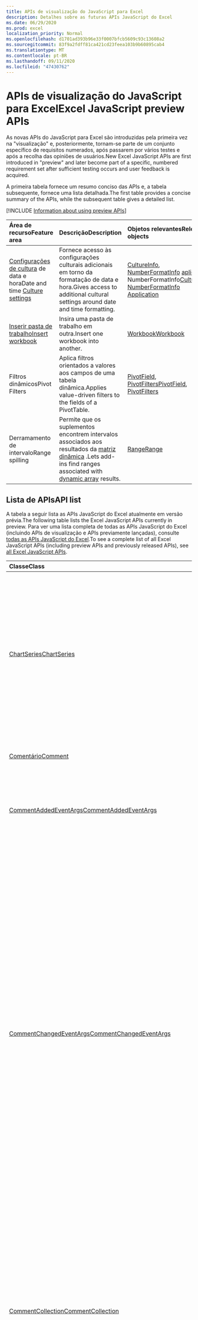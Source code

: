 ```yaml
---
title: APIs de visualização do JavaScript para Excel
description: Detalhes sobre as futuras APIs JavaScript do Excel
ms.date: 06/29/2020
ms.prod: excel
localization_priority: Normal
ms.openlocfilehash: d1701ad393b96e33f0007bfcb5609c93c13608a2
ms.sourcegitcommit: 83f9a2fdff81ca421cd23feea103b9b60895cab4
ms.translationtype: MT
ms.contentlocale: pt-BR
ms.lasthandoff: 09/11/2020
ms.locfileid: "47430762"
---
```

# <a name="excel-javascript-preview-apis"></a><span data-ttu-id="fbbe8-103">APIs de visualização do JavaScript para Excel</span><span class="sxs-lookup"><span data-stu-id="fbbe8-103">Excel JavaScript preview APIs</span></span>

<span data-ttu-id="fbbe8-104">As novas APIs do JavaScript para Excel são introduzidas pela primeira vez na "visualização" e, posteriormente, tornam-se parte de um conjunto específico de requisitos numerados, após passarem por vários testes e após a recolha das opiniões de usuários.</span><span class="sxs-lookup"><span data-stu-id="fbbe8-104">New Excel JavaScript APIs are first introduced in "preview" and later become part of a specific, numbered requirement set after sufficient testing occurs and user feedback is acquired.</span></span>

<span data-ttu-id="fbbe8-105">A primeira tabela fornece um resumo conciso das APIs e, a tabela subsequente, fornece uma lista detalhada.</span><span class="sxs-lookup"><span data-stu-id="fbbe8-105">The first table provides a concise summary of the APIs, while the subsequent table gives a detailed list.</span></span>

[!INCLUDE [Information about using preview APIs](../../includes/using-preview-apis-host.md)]

| <span data-ttu-id="fbbe8-106">Área de recurso</span><span class="sxs-lookup"><span data-stu-id="fbbe8-106">Feature area</span></span> | <span data-ttu-id="fbbe8-107">Descrição</span><span class="sxs-lookup"><span data-stu-id="fbbe8-107">Description</span></span> | <span data-ttu-id="fbbe8-108">Objetos relevantes</span><span class="sxs-lookup"><span data-stu-id="fbbe8-108">Relevant objects</span></span> |
|:--- |:--- |:--- |
| <span data-ttu-id="fbbe8-109">[Configurações de cultura](../../excel/excel-add-ins-workbooks.md#access-application-culture-settings) de data e hora</span><span class="sxs-lookup"><span data-stu-id="fbbe8-109">Date and time [Culture settings](../../excel/excel-add-ins-workbooks.md#access-application-culture-settings)</span></span> | <span data-ttu-id="fbbe8-110">Fornece acesso às configurações culturais adicionais em torno da formatação de data e hora.</span><span class="sxs-lookup"><span data-stu-id="fbbe8-110">Gives access to additional cultural settings around date and time formatting.</span></span> | <span data-ttu-id="fbbe8-111">[CultureInfo](/javascript/api/excel/excel.cultureinfo), [NumberFormatInfo](/javascript/api/excel/excel.numberformatinfo) [aplicativo](/javascript/api/excel/excel.application) NumberFormatInfo</span><span class="sxs-lookup"><span data-stu-id="fbbe8-111">[CultureInfo](/javascript/api/excel/excel.cultureinfo), [NumberFormatInfo](/javascript/api/excel/excel.numberformatinfo) [Application](/javascript/api/excel/excel.application)</span></span> |
| [<span data-ttu-id="fbbe8-112">Inserir pasta de trabalho</span><span class="sxs-lookup"><span data-stu-id="fbbe8-112">Insert workbook</span></span>](../../excel/excel-add-ins-workbooks.md#insert-a-copy-of-an-existing-workbook-into-the-current-one-preview) | <span data-ttu-id="fbbe8-113">Insira uma pasta de trabalho em outra.</span><span class="sxs-lookup"><span data-stu-id="fbbe8-113">Insert one workbook into another.</span></span>  | [<span data-ttu-id="fbbe8-114">Workbook</span><span class="sxs-lookup"><span data-stu-id="fbbe8-114">Workbook</span></span>](/javascript/api/excel/excel.worksheetcollection) |
| <span data-ttu-id="fbbe8-115">Filtros dinâmicos</span><span class="sxs-lookup"><span data-stu-id="fbbe8-115">Pivot Filters</span></span> | <span data-ttu-id="fbbe8-116">Aplica filtros orientados a valores aos campos de uma tabela dinâmica.</span><span class="sxs-lookup"><span data-stu-id="fbbe8-116">Applies value-driven filters to the fields of a PivotTable.</span></span> | <span data-ttu-id="fbbe8-117">[PivotField](/javascript/api/excel/excel.pivotfield#applyfilter-filter-), [PivotFilters](/javascript/api/excel/excel.pivotFilters)</span><span class="sxs-lookup"><span data-stu-id="fbbe8-117">[PivotField](/javascript/api/excel/excel.pivotfield#applyfilter-filter-), [PivotFilters](/javascript/api/excel/excel.pivotFilters)</span></span> |
|<span data-ttu-id="fbbe8-118">Derramamento de intervalo</span><span class="sxs-lookup"><span data-stu-id="fbbe8-118">Range spilling</span></span> | <span data-ttu-id="fbbe8-119">Permite que os suplementos encontrem intervalos associados aos resultados da [matriz dinâmica](https://support.microsoft.com/office/205c6b06-03ba-4151-89a1-87a7eb36e531) .</span><span class="sxs-lookup"><span data-stu-id="fbbe8-119">Lets add-ins find ranges associated with [dynamic array](https://support.microsoft.com/office/205c6b06-03ba-4151-89a1-87a7eb36e531) results.</span></span> | [<span data-ttu-id="fbbe8-120">Range</span><span class="sxs-lookup"><span data-stu-id="fbbe8-120">Range</span></span>](/javascript/api/excel/excel.range) |

## <a name="api-list"></a><span data-ttu-id="fbbe8-121">Lista de APIs</span><span class="sxs-lookup"><span data-stu-id="fbbe8-121">API list</span></span>

<span data-ttu-id="fbbe8-122">A tabela a seguir lista as APIs JavaScript do Excel atualmente em versão prévia.</span><span class="sxs-lookup"><span data-stu-id="fbbe8-122">The following table lists the Excel JavaScript APIs currently in preview.</span></span> <span data-ttu-id="fbbe8-123">Para ver uma lista completa de todas as APIs JavaScript do Excel (incluindo APIs de visualização e APIs previamente lançadas), consulte [todas as APIs JavaScript do Excel](/javascript/api/excel?view=excel-js-preview&preserve-view=true).</span><span class="sxs-lookup"><span data-stu-id="fbbe8-123">To see a complete list of all Excel JavaScript APIs (including preview APIs and previously released APIs), see [all Excel JavaScript APIs](/javascript/api/excel?view=excel-js-preview&preserve-view=true).</span></span>

| <span data-ttu-id="fbbe8-124">Classe</span><span class="sxs-lookup"><span data-stu-id="fbbe8-124">Class</span></span> | <span data-ttu-id="fbbe8-125">Campos</span><span class="sxs-lookup"><span data-stu-id="fbbe8-125">Fields</span></span> | <span data-ttu-id="fbbe8-126">Descrição</span><span class="sxs-lookup"><span data-stu-id="fbbe8-126">Description</span></span> |
|:---|:---|:---|
|[<span data-ttu-id="fbbe8-127">ChartSeries</span><span class="sxs-lookup"><span data-stu-id="fbbe8-127">ChartSeries</span></span>](/javascript/api/excel/excel.chartseries)|[<span data-ttu-id="fbbe8-128">getDimensionValues (dimensão: Excel. ChartSeriesDimension)</span><span class="sxs-lookup"><span data-stu-id="fbbe8-128">getDimensionValues(dimension: Excel.ChartSeriesDimension)</span></span>](/javascript/api/excel/excel.chartseries#getdimensionvalues-dimension-)|<span data-ttu-id="fbbe8-129">Obtém os valores de uma única dimensão da série de gráficos.</span><span class="sxs-lookup"><span data-stu-id="fbbe8-129">Gets the values from a single dimension of the chart series.</span></span> <span data-ttu-id="fbbe8-130">Podem ser valores de categoria ou valores de dados, dependendo da dimensão especificada e de como os dados são mapeados para a série de gráficos.</span><span class="sxs-lookup"><span data-stu-id="fbbe8-130">These could be either category values or data values, depending on the dimension specified and how the data is mapped for the chart series.</span></span>|
|[<span data-ttu-id="fbbe8-131">Comentário</span><span class="sxs-lookup"><span data-stu-id="fbbe8-131">Comment</span></span>](/javascript/api/excel/excel.comment)|[<span data-ttu-id="fbbe8-132">contentType</span><span class="sxs-lookup"><span data-stu-id="fbbe8-132">contentType</span></span>](/javascript/api/excel/excel.comment#contenttype)|<span data-ttu-id="fbbe8-133">Obtém o tipo de conteúdo do comentário.</span><span class="sxs-lookup"><span data-stu-id="fbbe8-133">Gets the content type of the comment.</span></span>|
|[<span data-ttu-id="fbbe8-134">CommentAddedEventArgs</span><span class="sxs-lookup"><span data-stu-id="fbbe8-134">CommentAddedEventArgs</span></span>](/javascript/api/excel/excel.commentaddedeventargs)|[<span data-ttu-id="fbbe8-135">commentDetails</span><span class="sxs-lookup"><span data-stu-id="fbbe8-135">commentDetails</span></span>](/javascript/api/excel/excel.commentaddedeventargs#commentdetails)|<span data-ttu-id="fbbe8-136">Obtém a `CommentDetail` matriz que contém a ID de comentário e IDs de suas respostas relacionadas.</span><span class="sxs-lookup"><span data-stu-id="fbbe8-136">Gets the `CommentDetail` array that contains the comment ID and IDs of its related replies.</span></span>|
||[<span data-ttu-id="fbbe8-137">source</span><span class="sxs-lookup"><span data-stu-id="fbbe8-137">source</span></span>](/javascript/api/excel/excel.commentaddedeventargs#source)|<span data-ttu-id="fbbe8-138">Especifica a origem do evento.</span><span class="sxs-lookup"><span data-stu-id="fbbe8-138">Specifies the source of the event.</span></span> <span data-ttu-id="fbbe8-139">Confira `Excel.EventSource` para obter detalhes.</span><span class="sxs-lookup"><span data-stu-id="fbbe8-139">See `Excel.EventSource` for details.</span></span>|
||[<span data-ttu-id="fbbe8-140">tipo</span><span class="sxs-lookup"><span data-stu-id="fbbe8-140">type</span></span>](/javascript/api/excel/excel.commentaddedeventargs#type)|<span data-ttu-id="fbbe8-141">Obtém o tipo do evento.</span><span class="sxs-lookup"><span data-stu-id="fbbe8-141">Gets the type of the event.</span></span> <span data-ttu-id="fbbe8-142">Confira `Excel.EventType` para obter detalhes.</span><span class="sxs-lookup"><span data-stu-id="fbbe8-142">See `Excel.EventType` for details.</span></span>|
||[<span data-ttu-id="fbbe8-143">worksheetId</span><span class="sxs-lookup"><span data-stu-id="fbbe8-143">worksheetId</span></span>](/javascript/api/excel/excel.commentaddedeventargs#worksheetid)|<span data-ttu-id="fbbe8-144">Obtém a ID da planilha na qual o evento ocorreu.</span><span class="sxs-lookup"><span data-stu-id="fbbe8-144">Gets the ID of the worksheet in which the event happened.</span></span>|
|[<span data-ttu-id="fbbe8-145">CommentChangedEventArgs</span><span class="sxs-lookup"><span data-stu-id="fbbe8-145">CommentChangedEventArgs</span></span>](/javascript/api/excel/excel.commentchangedeventargs)|[<span data-ttu-id="fbbe8-146">changeType</span><span class="sxs-lookup"><span data-stu-id="fbbe8-146">changeType</span></span>](/javascript/api/excel/excel.commentchangedeventargs#changetype)|<span data-ttu-id="fbbe8-147">Obtém o tipo de alteração que representa como o evento alterado é disparado.</span><span class="sxs-lookup"><span data-stu-id="fbbe8-147">Gets the change type that represents how the changed event is triggered.</span></span>|
||[<span data-ttu-id="fbbe8-148">commentDetails</span><span class="sxs-lookup"><span data-stu-id="fbbe8-148">commentDetails</span></span>](/javascript/api/excel/excel.commentchangedeventargs#commentdetails)|<span data-ttu-id="fbbe8-149">Obtém a `CommentDetail` matriz que contém a ID de comentário e IDs de suas respostas relacionadas.</span><span class="sxs-lookup"><span data-stu-id="fbbe8-149">Gets the `CommentDetail` array which contains the comment ID and IDs of its related replies.</span></span>|
||[<span data-ttu-id="fbbe8-150">source</span><span class="sxs-lookup"><span data-stu-id="fbbe8-150">source</span></span>](/javascript/api/excel/excel.commentchangedeventargs#source)|<span data-ttu-id="fbbe8-151">Especifica a origem do evento.</span><span class="sxs-lookup"><span data-stu-id="fbbe8-151">Specifies the source of the event.</span></span> <span data-ttu-id="fbbe8-152">Confira `Excel.EventSource` para obter detalhes.</span><span class="sxs-lookup"><span data-stu-id="fbbe8-152">See `Excel.EventSource` for details.</span></span>|
||[<span data-ttu-id="fbbe8-153">tipo</span><span class="sxs-lookup"><span data-stu-id="fbbe8-153">type</span></span>](/javascript/api/excel/excel.commentchangedeventargs#type)|<span data-ttu-id="fbbe8-154">Obtém o tipo do evento.</span><span class="sxs-lookup"><span data-stu-id="fbbe8-154">Gets the type of the event.</span></span> <span data-ttu-id="fbbe8-155">Confira `Excel.EventType` para obter detalhes.</span><span class="sxs-lookup"><span data-stu-id="fbbe8-155">See `Excel.EventType` for details.</span></span>|
||[<span data-ttu-id="fbbe8-156">worksheetId</span><span class="sxs-lookup"><span data-stu-id="fbbe8-156">worksheetId</span></span>](/javascript/api/excel/excel.commentchangedeventargs#worksheetid)|<span data-ttu-id="fbbe8-157">Obtém a ID da planilha na qual o evento ocorreu.</span><span class="sxs-lookup"><span data-stu-id="fbbe8-157">Gets the ID of the worksheet in which the event happened.</span></span>|
|[<span data-ttu-id="fbbe8-158">CommentCollection</span><span class="sxs-lookup"><span data-stu-id="fbbe8-158">CommentCollection</span></span>](/javascript/api/excel/excel.commentcollection)|[<span data-ttu-id="fbbe8-159">onAdded</span><span class="sxs-lookup"><span data-stu-id="fbbe8-159">onAdded</span></span>](/javascript/api/excel/excel.commentcollection#onadded)|<span data-ttu-id="fbbe8-160">Ocorre quando os comentários são adicionados.</span><span class="sxs-lookup"><span data-stu-id="fbbe8-160">Occurs when the comments are added.</span></span>|
||[<span data-ttu-id="fbbe8-161">onChanged</span><span class="sxs-lookup"><span data-stu-id="fbbe8-161">onChanged</span></span>](/javascript/api/excel/excel.commentcollection#onchanged)|<span data-ttu-id="fbbe8-162">Ocorre quando comentários ou respostas em uma coleção de comentários são alterados, incluindo quando respostas são excluídas.</span><span class="sxs-lookup"><span data-stu-id="fbbe8-162">Occurs when comments or replies in a comment collection are changed, including when replies are deleted.</span></span>|
||[<span data-ttu-id="fbbe8-163">onDeleted</span><span class="sxs-lookup"><span data-stu-id="fbbe8-163">onDeleted</span></span>](/javascript/api/excel/excel.commentcollection#ondeleted)|<span data-ttu-id="fbbe8-164">Ocorre quando os comentários são excluídos na coleção comment.</span><span class="sxs-lookup"><span data-stu-id="fbbe8-164">Occurs when comments are deleted in the comment collection.</span></span>|
|[<span data-ttu-id="fbbe8-165">CommentDeletedEventArgs</span><span class="sxs-lookup"><span data-stu-id="fbbe8-165">CommentDeletedEventArgs</span></span>](/javascript/api/excel/excel.commentdeletedeventargs)|[<span data-ttu-id="fbbe8-166">commentDetails</span><span class="sxs-lookup"><span data-stu-id="fbbe8-166">commentDetails</span></span>](/javascript/api/excel/excel.commentdeletedeventargs#commentdetails)|<span data-ttu-id="fbbe8-167">Obtém a `CommentDetail` matriz que contém a ID de comentário e IDs de suas respostas relacionadas.</span><span class="sxs-lookup"><span data-stu-id="fbbe8-167">Gets the `CommentDetail` array that contains the comment ID and IDs of its related replies.</span></span>|
||[<span data-ttu-id="fbbe8-168">source</span><span class="sxs-lookup"><span data-stu-id="fbbe8-168">source</span></span>](/javascript/api/excel/excel.commentdeletedeventargs#source)|<span data-ttu-id="fbbe8-169">Especifica a origem do evento.</span><span class="sxs-lookup"><span data-stu-id="fbbe8-169">Specifies the source of the event.</span></span> <span data-ttu-id="fbbe8-170">Confira `Excel.EventSource` para obter detalhes.</span><span class="sxs-lookup"><span data-stu-id="fbbe8-170">See `Excel.EventSource` for details.</span></span>|
||[<span data-ttu-id="fbbe8-171">tipo</span><span class="sxs-lookup"><span data-stu-id="fbbe8-171">type</span></span>](/javascript/api/excel/excel.commentdeletedeventargs#type)|<span data-ttu-id="fbbe8-172">Obtém o tipo do evento.</span><span class="sxs-lookup"><span data-stu-id="fbbe8-172">Gets the type of the event.</span></span> <span data-ttu-id="fbbe8-173">Confira `Excel.EventType` para obter detalhes.</span><span class="sxs-lookup"><span data-stu-id="fbbe8-173">See `Excel.EventType` for details.</span></span>|
||[<span data-ttu-id="fbbe8-174">worksheetId</span><span class="sxs-lookup"><span data-stu-id="fbbe8-174">worksheetId</span></span>](/javascript/api/excel/excel.commentdeletedeventargs#worksheetid)|<span data-ttu-id="fbbe8-175">Obtém a ID da planilha na qual o evento ocorreu.</span><span class="sxs-lookup"><span data-stu-id="fbbe8-175">Gets the ID of the worksheet in which the event happened.</span></span>|
|[<span data-ttu-id="fbbe8-176">CommentDetail</span><span class="sxs-lookup"><span data-stu-id="fbbe8-176">CommentDetail</span></span>](/javascript/api/excel/excel.commentdetail)|[<span data-ttu-id="fbbe8-177">commentId</span><span class="sxs-lookup"><span data-stu-id="fbbe8-177">commentId</span></span>](/javascript/api/excel/excel.commentdetail#commentid)|<span data-ttu-id="fbbe8-178">Representa a ID do comentário.</span><span class="sxs-lookup"><span data-stu-id="fbbe8-178">Represents the ID of comment.</span></span>|
||[<span data-ttu-id="fbbe8-179">replyIds</span><span class="sxs-lookup"><span data-stu-id="fbbe8-179">replyIds</span></span>](/javascript/api/excel/excel.commentdetail#replyids)|<span data-ttu-id="fbbe8-180">Representa as IDs das respostas relacionadas que pertencem ao comentário.</span><span class="sxs-lookup"><span data-stu-id="fbbe8-180">Represents the IDs of the related replies belong to comment.</span></span>|
|[<span data-ttu-id="fbbe8-181">CommentReply</span><span class="sxs-lookup"><span data-stu-id="fbbe8-181">CommentReply</span></span>](/javascript/api/excel/excel.commentreply)|[<span data-ttu-id="fbbe8-182">contentType</span><span class="sxs-lookup"><span data-stu-id="fbbe8-182">contentType</span></span>](/javascript/api/excel/excel.commentreply#contenttype)|<span data-ttu-id="fbbe8-183">O tipo de conteúdo da resposta.</span><span class="sxs-lookup"><span data-stu-id="fbbe8-183">The content type of the reply.</span></span>|
|[<span data-ttu-id="fbbe8-184">CultureInfo</span><span class="sxs-lookup"><span data-stu-id="fbbe8-184">CultureInfo</span></span>](/javascript/api/excel/excel.cultureinfo)|[<span data-ttu-id="fbbe8-185">datetimeFormat</span><span class="sxs-lookup"><span data-stu-id="fbbe8-185">datetimeFormat</span></span>](/javascript/api/excel/excel.cultureinfo#datetimeformat)|<span data-ttu-id="fbbe8-186">Define o formato culturalmente apropriado para exibir data e hora.</span><span class="sxs-lookup"><span data-stu-id="fbbe8-186">Defines the culturally appropriate format of displaying date and time.</span></span> <span data-ttu-id="fbbe8-187">Isso é baseado nas configurações atuais de cultura do sistema.</span><span class="sxs-lookup"><span data-stu-id="fbbe8-187">This is based on current system culture settings.</span></span>|
|[<span data-ttu-id="fbbe8-188">DatetimeFormatInfo</span><span class="sxs-lookup"><span data-stu-id="fbbe8-188">DatetimeFormatInfo</span></span>](/javascript/api/excel/excel.datetimeformatinfo)|[<span data-ttu-id="fbbe8-189">dateSeparator</span><span class="sxs-lookup"><span data-stu-id="fbbe8-189">dateSeparator</span></span>](/javascript/api/excel/excel.datetimeformatinfo#dateseparator)|<span data-ttu-id="fbbe8-190">Obtém a cadeia de caracteres usada como o separador de data.</span><span class="sxs-lookup"><span data-stu-id="fbbe8-190">Gets the string used as the date separator.</span></span> <span data-ttu-id="fbbe8-191">Isso é baseado nas configurações atuais do sistema.</span><span class="sxs-lookup"><span data-stu-id="fbbe8-191">This is based on current system settings.</span></span>|
||[<span data-ttu-id="fbbe8-192">longDatePattern</span><span class="sxs-lookup"><span data-stu-id="fbbe8-192">longDatePattern</span></span>](/javascript/api/excel/excel.datetimeformatinfo#longdatepattern)|<span data-ttu-id="fbbe8-193">Obtém a cadeia de caracteres de formato para um valor de data longa.</span><span class="sxs-lookup"><span data-stu-id="fbbe8-193">Gets the format string for a long date value.</span></span> <span data-ttu-id="fbbe8-194">Isso é baseado nas configurações atuais do sistema.</span><span class="sxs-lookup"><span data-stu-id="fbbe8-194">This is based on current system settings.</span></span>|
||[<span data-ttu-id="fbbe8-195">longTimePattern</span><span class="sxs-lookup"><span data-stu-id="fbbe8-195">longTimePattern</span></span>](/javascript/api/excel/excel.datetimeformatinfo#longtimepattern)|<span data-ttu-id="fbbe8-196">Obtém a cadeia de caracteres de formato para um valor de tempo longo.</span><span class="sxs-lookup"><span data-stu-id="fbbe8-196">Gets the format string for a long time value.</span></span> <span data-ttu-id="fbbe8-197">Isso é baseado nas configurações atuais do sistema.</span><span class="sxs-lookup"><span data-stu-id="fbbe8-197">This is based on current system settings.</span></span>|
||[<span data-ttu-id="fbbe8-198">shortDatePattern</span><span class="sxs-lookup"><span data-stu-id="fbbe8-198">shortDatePattern</span></span>](/javascript/api/excel/excel.datetimeformatinfo#shortdatepattern)|<span data-ttu-id="fbbe8-199">Obtém a cadeia de caracteres de formato para um valor de data abreviada.</span><span class="sxs-lookup"><span data-stu-id="fbbe8-199">Gets the format string for a short date value.</span></span> <span data-ttu-id="fbbe8-200">Isso é baseado nas configurações atuais do sistema.</span><span class="sxs-lookup"><span data-stu-id="fbbe8-200">This is based on current system settings.</span></span>|
||[<span data-ttu-id="fbbe8-201">timeSeparator</span><span class="sxs-lookup"><span data-stu-id="fbbe8-201">timeSeparator</span></span>](/javascript/api/excel/excel.datetimeformatinfo#timeseparator)|<span data-ttu-id="fbbe8-202">Obtém a cadeia de caracteres usada como o separador de tempo.</span><span class="sxs-lookup"><span data-stu-id="fbbe8-202">Gets the string used as the time separator.</span></span> <span data-ttu-id="fbbe8-203">Isso é baseado nas configurações atuais do sistema.</span><span class="sxs-lookup"><span data-stu-id="fbbe8-203">This is based on current system settings.</span></span>|
|[<span data-ttu-id="fbbe8-204">NamedSheetView</span><span class="sxs-lookup"><span data-stu-id="fbbe8-204">NamedSheetView</span></span>](/javascript/api/excel/excel.namedsheetview)|[<span data-ttu-id="fbbe8-205">activate()</span><span class="sxs-lookup"><span data-stu-id="fbbe8-205">activate()</span></span>](/javascript/api/excel/excel.namedsheetview#activate--)|<span data-ttu-id="fbbe8-206">Ativa este modo de exibição de planilha.</span><span class="sxs-lookup"><span data-stu-id="fbbe8-206">Activates this sheet view.</span></span> <span data-ttu-id="fbbe8-207">Isso equivale a usar "mudar para" na interface do usuário do Excel.</span><span class="sxs-lookup"><span data-stu-id="fbbe8-207">This is equivalent to using "Switch To" in the Excel UI.</span></span>|
||[<span data-ttu-id="fbbe8-208">delete()</span><span class="sxs-lookup"><span data-stu-id="fbbe8-208">delete()</span></span>](/javascript/api/excel/excel.namedsheetview#delete--)|<span data-ttu-id="fbbe8-209">Remove o modo de exibição de planilha da planilha.</span><span class="sxs-lookup"><span data-stu-id="fbbe8-209">Removes the sheet view from the worksheet.</span></span>|
||[<span data-ttu-id="fbbe8-210">Duplicate (Name?: String)</span><span class="sxs-lookup"><span data-stu-id="fbbe8-210">duplicate(name?: string)</span></span>](/javascript/api/excel/excel.namedsheetview#duplicate-name-)|<span data-ttu-id="fbbe8-211">Cria uma cópia deste modo de exibição de planilha.</span><span class="sxs-lookup"><span data-stu-id="fbbe8-211">Creates a copy of this sheet view.</span></span>|
||[<span data-ttu-id="fbbe8-212">name</span><span class="sxs-lookup"><span data-stu-id="fbbe8-212">name</span></span>](/javascript/api/excel/excel.namedsheetview#name)|<span data-ttu-id="fbbe8-213">Obtém ou define o nome do modo de exibição de planilha.</span><span class="sxs-lookup"><span data-stu-id="fbbe8-213">Gets or sets the name of the sheet view.</span></span>|
|[<span data-ttu-id="fbbe8-214">NamedSheetViewCollection</span><span class="sxs-lookup"><span data-stu-id="fbbe8-214">NamedSheetViewCollection</span></span>](/javascript/api/excel/excel.namedsheetviewcollection)|[<span data-ttu-id="fbbe8-215">add(name: string)</span><span class="sxs-lookup"><span data-stu-id="fbbe8-215">add(name: string)</span></span>](/javascript/api/excel/excel.namedsheetviewcollection#add-name-)|<span data-ttu-id="fbbe8-216">Cria um novo modo de exibição de planilha com o nome fornecido.</span><span class="sxs-lookup"><span data-stu-id="fbbe8-216">Creates a new sheet view with the given name.</span></span>|
||[<span data-ttu-id="fbbe8-217">enterTemporary()</span><span class="sxs-lookup"><span data-stu-id="fbbe8-217">enterTemporary()</span></span>](/javascript/api/excel/excel.namedsheetviewcollection#entertemporary--)|<span data-ttu-id="fbbe8-218">Cria e ativa um novo modo de exibição de planilha temporária.</span><span class="sxs-lookup"><span data-stu-id="fbbe8-218">Creates and activates a new temporary sheet view.</span></span>|
||[<span data-ttu-id="fbbe8-219">Exit ()</span><span class="sxs-lookup"><span data-stu-id="fbbe8-219">exit()</span></span>](/javascript/api/excel/excel.namedsheetviewcollection#exit--)|<span data-ttu-id="fbbe8-220">Sai do modo de exibição de planilha ativo no momento.</span><span class="sxs-lookup"><span data-stu-id="fbbe8-220">Exits the currently active sheet view.</span></span>|
||[<span data-ttu-id="fbbe8-221">getactive ()</span><span class="sxs-lookup"><span data-stu-id="fbbe8-221">getActive()</span></span>](/javascript/api/excel/excel.namedsheetviewcollection#getactive--)|<span data-ttu-id="fbbe8-222">Obtém o modo de exibição de planilha atualmente ativo da planilha.</span><span class="sxs-lookup"><span data-stu-id="fbbe8-222">Gets the worksheet's currently active sheet view.</span></span>|
||[<span data-ttu-id="fbbe8-223">getCount()</span><span class="sxs-lookup"><span data-stu-id="fbbe8-223">getCount()</span></span>](/javascript/api/excel/excel.namedsheetviewcollection#getcount--)|<span data-ttu-id="fbbe8-224">Obtém o número de modos de exibição de planilha nesta planilha.</span><span class="sxs-lookup"><span data-stu-id="fbbe8-224">Gets the number of sheet views in this worksheet.</span></span>|
||[<span data-ttu-id="fbbe8-225">getItem(key: string)</span><span class="sxs-lookup"><span data-stu-id="fbbe8-225">getItem(key: string)</span></span>](/javascript/api/excel/excel.namedsheetviewcollection#getitem-key-)|<span data-ttu-id="fbbe8-226">Obtém um modo de exibição de planilha usando seu nome.</span><span class="sxs-lookup"><span data-stu-id="fbbe8-226">Gets a sheet view using its name.</span></span>|
||[<span data-ttu-id="fbbe8-227">getItemAt(index: number)</span><span class="sxs-lookup"><span data-stu-id="fbbe8-227">getItemAt(index: number)</span></span>](/javascript/api/excel/excel.namedsheetviewcollection#getitemat-index-)|<span data-ttu-id="fbbe8-228">Obtém um modo de exibição de planilha por seu índice na coleção.</span><span class="sxs-lookup"><span data-stu-id="fbbe8-228">Gets a sheet view by its index in the collection.</span></span>|
||[<span data-ttu-id="fbbe8-229">items</span><span class="sxs-lookup"><span data-stu-id="fbbe8-229">items</span></span>](/javascript/api/excel/excel.namedsheetviewcollection#items)|<span data-ttu-id="fbbe8-230">Obtém os itens filhos carregados nesta coleção.</span><span class="sxs-lookup"><span data-stu-id="fbbe8-230">Gets the loaded child items in this collection.</span></span>|
|[<span data-ttu-id="fbbe8-231">PivotDateFilter</span><span class="sxs-lookup"><span data-stu-id="fbbe8-231">PivotDateFilter</span></span>](/javascript/api/excel/excel.pivotdatefilter)|[<span data-ttu-id="fbbe8-232">comparador</span><span class="sxs-lookup"><span data-stu-id="fbbe8-232">comparator</span></span>](/javascript/api/excel/excel.pivotdatefilter#comparator)|<span data-ttu-id="fbbe8-233">O comparador é o valor estático ao qual outros valores são comparados.</span><span class="sxs-lookup"><span data-stu-id="fbbe8-233">The comparator is the static value to which other values are compared.</span></span> <span data-ttu-id="fbbe8-234">O tipo de comparação é definido pela condição.</span><span class="sxs-lookup"><span data-stu-id="fbbe8-234">The type of comparison is defined by the condition.</span></span>|
||[<span data-ttu-id="fbbe8-235">condição</span><span class="sxs-lookup"><span data-stu-id="fbbe8-235">condition</span></span>](/javascript/api/excel/excel.pivotdatefilter#condition)|<span data-ttu-id="fbbe8-236">Especifica a condição para o filtro, que define os critérios de filtragem necessários.</span><span class="sxs-lookup"><span data-stu-id="fbbe8-236">Specifies the condition for the filter, which defines the necessary filtering criteria.</span></span>|
||[<span data-ttu-id="fbbe8-237">Exclude</span><span class="sxs-lookup"><span data-stu-id="fbbe8-237">exclusive</span></span>](/javascript/api/excel/excel.pivotdatefilter#exclusive)|<span data-ttu-id="fbbe8-238">Se true, Filter *excluirá* itens que atendem aos critérios.</span><span class="sxs-lookup"><span data-stu-id="fbbe8-238">If true, filter *excludes* items that meet criteria.</span></span> <span data-ttu-id="fbbe8-239">O padrão é false (filtrar para incluir itens que atendam aos critérios).</span><span class="sxs-lookup"><span data-stu-id="fbbe8-239">The default is false (filter to include items that meet criteria).</span></span>|
||[<span data-ttu-id="fbbe8-240">lowerBound</span><span class="sxs-lookup"><span data-stu-id="fbbe8-240">lowerBound</span></span>](/javascript/api/excel/excel.pivotdatefilter#lowerbound)|<span data-ttu-id="fbbe8-241">O limite inferior do intervalo para a condição de `Between` filtro.</span><span class="sxs-lookup"><span data-stu-id="fbbe8-241">The lower-bound of the range for the `Between` filter condition.</span></span>|
||[<span data-ttu-id="fbbe8-242">upperBound</span><span class="sxs-lookup"><span data-stu-id="fbbe8-242">upperBound</span></span>](/javascript/api/excel/excel.pivotdatefilter#upperbound)|<span data-ttu-id="fbbe8-243">O limite superior do intervalo para a condição de `Between` filtro.</span><span class="sxs-lookup"><span data-stu-id="fbbe8-243">The upper-bound of the range for the `Between` filter condition.</span></span>|
||[<span data-ttu-id="fbbe8-244">wholeDays</span><span class="sxs-lookup"><span data-stu-id="fbbe8-244">wholeDays</span></span>](/javascript/api/excel/excel.pivotdatefilter#wholedays)|<span data-ttu-id="fbbe8-245">Para `Equals` `Before` as condições de filtro,, e, `After` `Between` indica se as comparações devem ser feitas como dias inteiros.</span><span class="sxs-lookup"><span data-stu-id="fbbe8-245">For `Equals`, `Before`, `After`, and `Between` filter conditions, indicates if comparisons should be made as whole days.</span></span>|
|[<span data-ttu-id="fbbe8-246">PivotField</span><span class="sxs-lookup"><span data-stu-id="fbbe8-246">PivotField</span></span>](/javascript/api/excel/excel.pivotfield)|[<span data-ttu-id="fbbe8-247">applyFilter (filtro: Excel. PivotFilters)</span><span class="sxs-lookup"><span data-stu-id="fbbe8-247">applyFilter(filter: Excel.PivotFilters)</span></span>](/javascript/api/excel/excel.pivotfield#applyfilter-filter-)|<span data-ttu-id="fbbe8-248">Define um ou mais PivotFilters atuais do campo e os aplica ao campo.</span><span class="sxs-lookup"><span data-stu-id="fbbe8-248">Sets one or more of the field's current PivotFilters and applies them to the field.</span></span>|
||[<span data-ttu-id="fbbe8-249">clearAllFilters ()</span><span class="sxs-lookup"><span data-stu-id="fbbe8-249">clearAllFilters()</span></span>](/javascript/api/excel/excel.pivotfield#clearallfilters--)|<span data-ttu-id="fbbe8-250">Limpa todos os critérios de todos os filtros de campo.</span><span class="sxs-lookup"><span data-stu-id="fbbe8-250">Clears all criteria from all of the field's filters.</span></span> <span data-ttu-id="fbbe8-251">Isso removerá qualquer filtragem ativa no campo.</span><span class="sxs-lookup"><span data-stu-id="fbbe8-251">This removes any active filtering on the field.</span></span>|
||[<span data-ttu-id="fbbe8-252">clearFilter (FilterType: Excel. PivotFilterType)</span><span class="sxs-lookup"><span data-stu-id="fbbe8-252">clearFilter(filterType: Excel.PivotFilterType)</span></span>](/javascript/api/excel/excel.pivotfield#clearfilter-filtertype-)|<span data-ttu-id="fbbe8-253">Limpa todos os critérios existentes do filtro do campo de determinado tipo (se houver algum aplicado no momento).</span><span class="sxs-lookup"><span data-stu-id="fbbe8-253">Clears all existing criteria from the field's filter of the given type (if one is currently applied).</span></span>|
||[<span data-ttu-id="fbbe8-254">GetFilters ()</span><span class="sxs-lookup"><span data-stu-id="fbbe8-254">getFilters()</span></span>](/javascript/api/excel/excel.pivotfield#getfilters--)|<span data-ttu-id="fbbe8-255">Obtém todos os filtros aplicados no campo no momento.</span><span class="sxs-lookup"><span data-stu-id="fbbe8-255">Gets all filters currently applied on the field.</span></span>|
||[<span data-ttu-id="fbbe8-256">IsFiltered (FilterType?: Excel. PivotFilterType)</span><span class="sxs-lookup"><span data-stu-id="fbbe8-256">isFiltered(filterType?: Excel.PivotFilterType)</span></span>](/javascript/api/excel/excel.pivotfield#isfiltered-filtertype-)|<span data-ttu-id="fbbe8-257">Verifica se há filtros aplicados no campo.</span><span class="sxs-lookup"><span data-stu-id="fbbe8-257">Checks if there are any applied filters on the field.</span></span>|
|[<span data-ttu-id="fbbe8-258">PivotFilters</span><span class="sxs-lookup"><span data-stu-id="fbbe8-258">PivotFilters</span></span>](/javascript/api/excel/excel.pivotfilters)|[<span data-ttu-id="fbbe8-259">dateFilter</span><span class="sxs-lookup"><span data-stu-id="fbbe8-259">dateFilter</span></span>](/javascript/api/excel/excel.pivotfilters#datefilter)|<span data-ttu-id="fbbe8-260">O filtro de data atualmente aplicado ao PivotField.</span><span class="sxs-lookup"><span data-stu-id="fbbe8-260">The PivotField's currently applied date filter.</span></span> <span data-ttu-id="fbbe8-261">Nulo se nenhum for aplicado.</span><span class="sxs-lookup"><span data-stu-id="fbbe8-261">Null if none is applied.</span></span>|
||[<span data-ttu-id="fbbe8-262">labelFilter</span><span class="sxs-lookup"><span data-stu-id="fbbe8-262">labelFilter</span></span>](/javascript/api/excel/excel.pivotfilters#labelfilter)|<span data-ttu-id="fbbe8-263">O filtro de rótulo do PivotField atualmente aplicado.</span><span class="sxs-lookup"><span data-stu-id="fbbe8-263">The PivotField's currently applied label filter.</span></span> <span data-ttu-id="fbbe8-264">Nulo se nenhum for aplicado.</span><span class="sxs-lookup"><span data-stu-id="fbbe8-264">Null if none is applied.</span></span>|
||[<span data-ttu-id="fbbe8-265">manualFilter</span><span class="sxs-lookup"><span data-stu-id="fbbe8-265">manualFilter</span></span>](/javascript/api/excel/excel.pivotfilters#manualfilter)|<span data-ttu-id="fbbe8-266">O filtro manual aplicado no momento do PivotField.</span><span class="sxs-lookup"><span data-stu-id="fbbe8-266">The PivotField's currently applied manual filter.</span></span> <span data-ttu-id="fbbe8-267">Nulo se nenhum for aplicado.</span><span class="sxs-lookup"><span data-stu-id="fbbe8-267">Null if none is applied.</span></span>|
||[<span data-ttu-id="fbbe8-268">valueFilter</span><span class="sxs-lookup"><span data-stu-id="fbbe8-268">valueFilter</span></span>](/javascript/api/excel/excel.pivotfilters#valuefilter)|<span data-ttu-id="fbbe8-269">O filtro de valor atualmente aplicado ao PivotField.</span><span class="sxs-lookup"><span data-stu-id="fbbe8-269">The PivotField's currently applied value filter.</span></span> <span data-ttu-id="fbbe8-270">Nulo se nenhum for aplicado.</span><span class="sxs-lookup"><span data-stu-id="fbbe8-270">Null if none is applied.</span></span>|
|[<span data-ttu-id="fbbe8-271">PivotLabelFilter</span><span class="sxs-lookup"><span data-stu-id="fbbe8-271">PivotLabelFilter</span></span>](/javascript/api/excel/excel.pivotlabelfilter)|[<span data-ttu-id="fbbe8-272">comparador</span><span class="sxs-lookup"><span data-stu-id="fbbe8-272">comparator</span></span>](/javascript/api/excel/excel.pivotlabelfilter#comparator)|<span data-ttu-id="fbbe8-273">O comparador é o valor estático ao qual outros valores são comparados.</span><span class="sxs-lookup"><span data-stu-id="fbbe8-273">The comparator is the static value to which other values are compared.</span></span> <span data-ttu-id="fbbe8-274">O tipo de comparação é definido pela condição.</span><span class="sxs-lookup"><span data-stu-id="fbbe8-274">The type of comparison is defined by the condition.</span></span>|
||[<span data-ttu-id="fbbe8-275">condição</span><span class="sxs-lookup"><span data-stu-id="fbbe8-275">condition</span></span>](/javascript/api/excel/excel.pivotlabelfilter#condition)|<span data-ttu-id="fbbe8-276">Especifica a condição para o filtro, que define os critérios de filtragem necessários.</span><span class="sxs-lookup"><span data-stu-id="fbbe8-276">Specifies the condition for the filter, which defines the necessary filtering criteria.</span></span>|
||[<span data-ttu-id="fbbe8-277">Exclude</span><span class="sxs-lookup"><span data-stu-id="fbbe8-277">exclusive</span></span>](/javascript/api/excel/excel.pivotlabelfilter#exclusive)|<span data-ttu-id="fbbe8-278">Se true, Filter *excluirá* itens que atendem aos critérios.</span><span class="sxs-lookup"><span data-stu-id="fbbe8-278">If true, filter *excludes* items that meet criteria.</span></span> <span data-ttu-id="fbbe8-279">O padrão é false (filtrar para incluir itens que atendam aos critérios).</span><span class="sxs-lookup"><span data-stu-id="fbbe8-279">The default is false (filter to include items that meet criteria).</span></span>|
||[<span data-ttu-id="fbbe8-280">lowerBound</span><span class="sxs-lookup"><span data-stu-id="fbbe8-280">lowerBound</span></span>](/javascript/api/excel/excel.pivotlabelfilter#lowerbound)|<span data-ttu-id="fbbe8-281">O limite inferior do intervalo para a condição de filtro between.</span><span class="sxs-lookup"><span data-stu-id="fbbe8-281">The lower-bound of the range for the Between filter condition.</span></span>|
||[<span data-ttu-id="fbbe8-282">substring</span><span class="sxs-lookup"><span data-stu-id="fbbe8-282">substring</span></span>](/javascript/api/excel/excel.pivotlabelfilter#substring)|<span data-ttu-id="fbbe8-283">A subcadeia de caracteres usada para as `BeginsWith` `EndsWith` condições de filtro, e `Contains` .</span><span class="sxs-lookup"><span data-stu-id="fbbe8-283">The substring used for `BeginsWith`, `EndsWith`, and `Contains` filter conditions.</span></span>|
||[<span data-ttu-id="fbbe8-284">upperBound</span><span class="sxs-lookup"><span data-stu-id="fbbe8-284">upperBound</span></span>](/javascript/api/excel/excel.pivotlabelfilter#upperbound)|<span data-ttu-id="fbbe8-285">O limite superior do intervalo para a condição de filtro entre.</span><span class="sxs-lookup"><span data-stu-id="fbbe8-285">The upper-bound of the range for the Between filter condition.</span></span>|
|[<span data-ttu-id="fbbe8-286">PivotLayout</span><span class="sxs-lookup"><span data-stu-id="fbbe8-286">PivotLayout</span></span>](/javascript/api/excel/excel.pivotlayout)|[<span data-ttu-id="fbbe8-287">getCell(dataHierarchy: DataPivotHierarchy \| string, rowItems: Array<PivotItem \| string>, columnItems: Array<PivotItem \| string>)</span><span class="sxs-lookup"><span data-stu-id="fbbe8-287">getCell(dataHierarchy: DataPivotHierarchy \| string, rowItems: Array<PivotItem \| string>, columnItems: Array<PivotItem \| string>)</span></span>](/javascript/api/excel/excel.pivotlayout#getcell-datahierarchy--rowitems--columnitems-)|<span data-ttu-id="fbbe8-288">Obtém uma célula exclusiva na tabela dinâmica com base em uma hierarquia de dados, bem como os itens de linha e coluna de suas respectivas hierarquias.</span><span class="sxs-lookup"><span data-stu-id="fbbe8-288">Gets a unique cell in the PivotTable based on a data hierarchy and the row and column items of their respective hierarchies.</span></span> <span data-ttu-id="fbbe8-289">A célula retornada é a interseção da linha e coluna fornecidas que contém os dados da hierarquia especificada.</span><span class="sxs-lookup"><span data-stu-id="fbbe8-289">The returned cell is the intersection of the given row and column that contains the data from the given hierarchy.</span></span> <span data-ttu-id="fbbe8-290">Esse método é o inverso de chamar getPivotItems e getDataHierarchy em uma célula específica.</span><span class="sxs-lookup"><span data-stu-id="fbbe8-290">This method is the inverse of calling getPivotItems and getDataHierarchy on a particular cell.</span></span>|
||[<span data-ttu-id="fbbe8-291">tabela dinâmica</span><span class="sxs-lookup"><span data-stu-id="fbbe8-291">pivotStyle</span></span>](/javascript/api/excel/excel.pivotlayout#pivotstyle)|<span data-ttu-id="fbbe8-292">O estilo aplicado à tabela dinâmica.</span><span class="sxs-lookup"><span data-stu-id="fbbe8-292">The style applied to the PivotTable.</span></span>|
||[<span data-ttu-id="fbbe8-293">setStyle (Style: String \| pivotstyle \| BuiltInPivotTableStyle)</span><span class="sxs-lookup"><span data-stu-id="fbbe8-293">setStyle(style: string \| PivotTableStyle \| BuiltInPivotTableStyle)</span></span>](/javascript/api/excel/excel.pivotlayout#setstyle-style-)|<span data-ttu-id="fbbe8-294">Define o estilo aplicado à tabela dinâmica.</span><span class="sxs-lookup"><span data-stu-id="fbbe8-294">Sets the style applied to the PivotTable.</span></span>|
|[<span data-ttu-id="fbbe8-295">PivotManualFilter</span><span class="sxs-lookup"><span data-stu-id="fbbe8-295">PivotManualFilter</span></span>](/javascript/api/excel/excel.pivotmanualfilter)|[<span data-ttu-id="fbbe8-296">selectedItems</span><span class="sxs-lookup"><span data-stu-id="fbbe8-296">selectedItems</span></span>](/javascript/api/excel/excel.pivotmanualfilter#selecteditems)|<span data-ttu-id="fbbe8-297">Uma lista de itens selecionados a serem filtrados manualmente.</span><span class="sxs-lookup"><span data-stu-id="fbbe8-297">A list of selected items to manually filter.</span></span> <span data-ttu-id="fbbe8-298">Eles devem ser itens válidos e existentes do campo escolhido.</span><span class="sxs-lookup"><span data-stu-id="fbbe8-298">These must be existing and valid items from the chosen field.</span></span>|
|[<span data-ttu-id="fbbe8-299">PivotTable</span><span class="sxs-lookup"><span data-stu-id="fbbe8-299">PivotTable</span></span>](/javascript/api/excel/excel.pivottable)|[<span data-ttu-id="fbbe8-300">allowMultipleFiltersPerField</span><span class="sxs-lookup"><span data-stu-id="fbbe8-300">allowMultipleFiltersPerField</span></span>](/javascript/api/excel/excel.pivottable#allowmultiplefiltersperfield)|<span data-ttu-id="fbbe8-301">Especifica se a tabela dinâmica permite o aplicativo de vários PivotFilters em um determinado campo PivotField na tabela.</span><span class="sxs-lookup"><span data-stu-id="fbbe8-301">Specifies if the PivotTable allows the application of multiple PivotFilters on a given PivotField in the table.</span></span>|
|[<span data-ttu-id="fbbe8-302">PivotValueFilter</span><span class="sxs-lookup"><span data-stu-id="fbbe8-302">PivotValueFilter</span></span>](/javascript/api/excel/excel.pivotvaluefilter)|[<span data-ttu-id="fbbe8-303">comparador</span><span class="sxs-lookup"><span data-stu-id="fbbe8-303">comparator</span></span>](/javascript/api/excel/excel.pivotvaluefilter#comparator)|<span data-ttu-id="fbbe8-304">O comparador é o valor estático ao qual outros valores são comparados.</span><span class="sxs-lookup"><span data-stu-id="fbbe8-304">The comparator is the static value to which other values are compared.</span></span> <span data-ttu-id="fbbe8-305">O tipo de comparação é definido pela condição.</span><span class="sxs-lookup"><span data-stu-id="fbbe8-305">The type of comparison is defined by the condition.</span></span>|
||[<span data-ttu-id="fbbe8-306">condição</span><span class="sxs-lookup"><span data-stu-id="fbbe8-306">condition</span></span>](/javascript/api/excel/excel.pivotvaluefilter#condition)|<span data-ttu-id="fbbe8-307">Especifica a condição para o filtro, que define os critérios de filtragem necessários.</span><span class="sxs-lookup"><span data-stu-id="fbbe8-307">Specifies the condition for the filter, which defines the necessary filtering criteria.</span></span>|
||[<span data-ttu-id="fbbe8-308">Exclude</span><span class="sxs-lookup"><span data-stu-id="fbbe8-308">exclusive</span></span>](/javascript/api/excel/excel.pivotvaluefilter#exclusive)|<span data-ttu-id="fbbe8-309">Se true, Filter *excluirá* itens que atendem aos critérios.</span><span class="sxs-lookup"><span data-stu-id="fbbe8-309">If true, filter *excludes* items that meet criteria.</span></span> <span data-ttu-id="fbbe8-310">O padrão é false (filtrar para incluir itens que atendam aos critérios).</span><span class="sxs-lookup"><span data-stu-id="fbbe8-310">The default is false (filter to include items that meet criteria).</span></span>|
||[<span data-ttu-id="fbbe8-311">lowerBound</span><span class="sxs-lookup"><span data-stu-id="fbbe8-311">lowerBound</span></span>](/javascript/api/excel/excel.pivotvaluefilter#lowerbound)|<span data-ttu-id="fbbe8-312">O limite inferior do intervalo para a condição de `Between` filtro.</span><span class="sxs-lookup"><span data-stu-id="fbbe8-312">The lower-bound of the range for the `Between` filter condition.</span></span>|
||[<span data-ttu-id="fbbe8-313">SelectionType</span><span class="sxs-lookup"><span data-stu-id="fbbe8-313">selectionType</span></span>](/javascript/api/excel/excel.pivotvaluefilter#selectiontype)|<span data-ttu-id="fbbe8-314">Especifica se o filtro é para os N itens superiores/inferiores, N superior/inferior% ou soma superior/inferior N.</span><span class="sxs-lookup"><span data-stu-id="fbbe8-314">Specifies if the filter is for the top/bottom N items, top/bottom N percent, or top/bottom N sum.</span></span>|
||[<span data-ttu-id="fbbe8-315">soleira</span><span class="sxs-lookup"><span data-stu-id="fbbe8-315">threshold</span></span>](/javascript/api/excel/excel.pivotvaluefilter#threshold)|<span data-ttu-id="fbbe8-316">O número de limite de "N" de itens, porcentagem ou soma a ser filtrado para uma condição de filtro Top/Bottom.</span><span class="sxs-lookup"><span data-stu-id="fbbe8-316">The "N" threshold number of items, percent, or sum to be filtered for a Top/Bottom filter condition.</span></span>|
||[<span data-ttu-id="fbbe8-317">upperBound</span><span class="sxs-lookup"><span data-stu-id="fbbe8-317">upperBound</span></span>](/javascript/api/excel/excel.pivotvaluefilter#upperbound)|<span data-ttu-id="fbbe8-318">O limite superior do intervalo para a condição de `Between` filtro.</span><span class="sxs-lookup"><span data-stu-id="fbbe8-318">The upper-bound of the range for the `Between` filter condition.</span></span>|
||[<span data-ttu-id="fbbe8-319">value</span><span class="sxs-lookup"><span data-stu-id="fbbe8-319">value</span></span>](/javascript/api/excel/excel.pivotvaluefilter#value)|<span data-ttu-id="fbbe8-320">Nome do "valor" escolhido no campo pelo qual filtrar.</span><span class="sxs-lookup"><span data-stu-id="fbbe8-320">Name of the chosen "value" in the field by which to filter.</span></span>|
|[<span data-ttu-id="fbbe8-321">Range</span><span class="sxs-lookup"><span data-stu-id="fbbe8-321">Range</span></span>](/javascript/api/excel/excel.range)|[<span data-ttu-id="fbbe8-322">getDirectPrecedents()</span><span class="sxs-lookup"><span data-stu-id="fbbe8-322">getDirectPrecedents()</span></span>](/javascript/api/excel/excel.range#getdirectprecedents--)|<span data-ttu-id="fbbe8-323">Retorna um `WorkbookRangeAreas` objeto que representa o intervalo que contém todos os precedentes diretos de uma célula na mesma planilha ou em várias planilhas.</span><span class="sxs-lookup"><span data-stu-id="fbbe8-323">Returns a `WorkbookRangeAreas` object that represents the range containing all the direct precedents of a cell in same worksheet or in multiple worksheets.</span></span>|
||[<span data-ttu-id="fbbe8-324">getMergedAreas()</span><span class="sxs-lookup"><span data-stu-id="fbbe8-324">getMergedAreas()</span></span>](/javascript/api/excel/excel.range#getmergedareas--)|<span data-ttu-id="fbbe8-325">Retorna um objeto RangeAreas que representa as áreas mescladas neste intervalo.</span><span class="sxs-lookup"><span data-stu-id="fbbe8-325">Returns a RangeAreas object that represents the merged areas in this range.</span></span> <span data-ttu-id="fbbe8-326">Observe que, se a contagem de áreas mescladas neste intervalo for maior que 512, a API falhará ao retornar o resultado.</span><span class="sxs-lookup"><span data-stu-id="fbbe8-326">Note that if the merged areas count in this range is more than 512, the API will fail to return the result.</span></span>|
||[<span data-ttu-id="fbbe8-327">getprecedentes ()</span><span class="sxs-lookup"><span data-stu-id="fbbe8-327">getPrecedents()</span></span>](/javascript/api/excel/excel.range#getprecedents--)|<span data-ttu-id="fbbe8-328">Retorna um `WorkbookRangeAreas` objeto que representa o intervalo que contém todos os precedentes de uma célula na mesma planilha ou em várias planilhas.</span><span class="sxs-lookup"><span data-stu-id="fbbe8-328">Returns a `WorkbookRangeAreas` object that represents the range containing all the precedents of a cell in same worksheet or in multiple worksheets.</span></span>|
||[<span data-ttu-id="fbbe8-329">getSpillParent()</span><span class="sxs-lookup"><span data-stu-id="fbbe8-329">getSpillParent()</span></span>](/javascript/api/excel/excel.range#getspillparent--)|<span data-ttu-id="fbbe8-330">Obtém o objeto range que contém a célula âncora para uma célula que recebe o despejo.</span><span class="sxs-lookup"><span data-stu-id="fbbe8-330">Gets the range object containing the anchor cell for a cell getting spilled into.</span></span> <span data-ttu-id="fbbe8-331">Falha se aplicado a um intervalo com mais de uma célula.</span><span class="sxs-lookup"><span data-stu-id="fbbe8-331">Fails if applied to a range with more than one cell.</span></span>|
||[<span data-ttu-id="fbbe8-332">getSpillParentOrNullObject()</span><span class="sxs-lookup"><span data-stu-id="fbbe8-332">getSpillParentOrNullObject()</span></span>](/javascript/api/excel/excel.range#getspillparentornullobject--)|<span data-ttu-id="fbbe8-333">Obtém o objeto range que contém a célula âncora para uma célula que recebe o despejo.</span><span class="sxs-lookup"><span data-stu-id="fbbe8-333">Gets the range object containing the anchor cell for a cell getting spilled into.</span></span>|
||[<span data-ttu-id="fbbe8-334">getSpillingToRange()</span><span class="sxs-lookup"><span data-stu-id="fbbe8-334">getSpillingToRange()</span></span>](/javascript/api/excel/excel.range#getspillingtorange--)|<span data-ttu-id="fbbe8-335">Obtém objeto range que contém o intervalo de despejo quando chamado em uma célula âncora.</span><span class="sxs-lookup"><span data-stu-id="fbbe8-335">Gets the range object containing the spill range when called on an anchor cell.</span></span> <span data-ttu-id="fbbe8-336">Falha se aplicado a um intervalo com mais de uma célula.</span><span class="sxs-lookup"><span data-stu-id="fbbe8-336">Fails if applied to a range with more than one cell.</span></span>|
||[<span data-ttu-id="fbbe8-337">getSpillingToRangeOrNullObject()</span><span class="sxs-lookup"><span data-stu-id="fbbe8-337">getSpillingToRangeOrNullObject()</span></span>](/javascript/api/excel/excel.range#getspillingtorangeornullobject--)|<span data-ttu-id="fbbe8-338">Obtém objeto range que contém o intervalo de despejo quando chamado em uma célula âncora.</span><span class="sxs-lookup"><span data-stu-id="fbbe8-338">Gets the range object containing the spill range when called on an anchor cell.</span></span>|
||[<span data-ttu-id="fbbe8-339">hasSpill</span><span class="sxs-lookup"><span data-stu-id="fbbe8-339">hasSpill</span></span>](/javascript/api/excel/excel.range#hasspill)|<span data-ttu-id="fbbe8-340">Representa se todas as células têm uma borda de despejo.</span><span class="sxs-lookup"><span data-stu-id="fbbe8-340">Represents if all cells have a spill border.</span></span>|
||[<span data-ttu-id="fbbe8-341">numberFormatCategories</span><span class="sxs-lookup"><span data-stu-id="fbbe8-341">numberFormatCategories</span></span>](/javascript/api/excel/excel.range#numberformatcategories)|<span data-ttu-id="fbbe8-342">Representa a categoria do formato de número de cada célula.</span><span class="sxs-lookup"><span data-stu-id="fbbe8-342">Represents the category of number format of each cell.</span></span>|
||[<span data-ttu-id="fbbe8-343">savedAsArray</span><span class="sxs-lookup"><span data-stu-id="fbbe8-343">savedAsArray</span></span>](/javascript/api/excel/excel.range#savedasarray)|<span data-ttu-id="fbbe8-344">Representa se todas as células seriam salvas como uma fórmula de matriz.</span><span class="sxs-lookup"><span data-stu-id="fbbe8-344">Represents if ALL the cells would be saved as an array formula.</span></span>|
|[<span data-ttu-id="fbbe8-345">RangeAreasCollection</span><span class="sxs-lookup"><span data-stu-id="fbbe8-345">RangeAreasCollection</span></span>](/javascript/api/excel/excel.rangeareascollection)|[<span data-ttu-id="fbbe8-346">getCount()</span><span class="sxs-lookup"><span data-stu-id="fbbe8-346">getCount()</span></span>](/javascript/api/excel/excel.rangeareascollection#getcount--)|<span data-ttu-id="fbbe8-347">Obtém o número de objetos RangeAreas nesta coleção.</span><span class="sxs-lookup"><span data-stu-id="fbbe8-347">Gets the number of RangeAreas objects in this collection.</span></span>|
||[<span data-ttu-id="fbbe8-348">getItemAt(index: number)</span><span class="sxs-lookup"><span data-stu-id="fbbe8-348">getItemAt(index: number)</span></span>](/javascript/api/excel/excel.rangeareascollection#getitemat-index-)|<span data-ttu-id="fbbe8-349">Retorna o objeto RangeAreas com base na posição na coleção.</span><span class="sxs-lookup"><span data-stu-id="fbbe8-349">Returns the RangeAreas object based on position in the collection.</span></span>|
||[<span data-ttu-id="fbbe8-350">items</span><span class="sxs-lookup"><span data-stu-id="fbbe8-350">items</span></span>](/javascript/api/excel/excel.rangeareascollection#items)|<span data-ttu-id="fbbe8-351">Obtém os itens filhos carregados nesta coleção.</span><span class="sxs-lookup"><span data-stu-id="fbbe8-351">Gets the loaded child items in this collection.</span></span>|
|[<span data-ttu-id="fbbe8-352">ShapeCollection</span><span class="sxs-lookup"><span data-stu-id="fbbe8-352">ShapeCollection</span></span>](/javascript/api/excel/excel.shapecollection)|[<span data-ttu-id="fbbe8-353">addSvg(xml: string)</span><span class="sxs-lookup"><span data-stu-id="fbbe8-353">addSvg(xml: string)</span></span>](/javascript/api/excel/excel.shapecollection#addsvg-xml-)|<span data-ttu-id="fbbe8-354">Cria um gráfico vetorial escalável (SVG) de uma cadeia de caracteres XML e a adiciona à planilha.</span><span class="sxs-lookup"><span data-stu-id="fbbe8-354">Creates a scalable vector graphic (SVG) from an XML string and adds it to the worksheet.</span></span> <span data-ttu-id="fbbe8-355">Retorna um objeto Shape que representa a nova imagem.</span><span class="sxs-lookup"><span data-stu-id="fbbe8-355">Returns a Shape object that represents the new image.</span></span>|
|[<span data-ttu-id="fbbe8-356">Segmentação de dados</span><span class="sxs-lookup"><span data-stu-id="fbbe8-356">Slicer</span></span>](/javascript/api/excel/excel.slicer)|[<span data-ttu-id="fbbe8-357">nameInFormula</span><span class="sxs-lookup"><span data-stu-id="fbbe8-357">nameInFormula</span></span>](/javascript/api/excel/excel.slicer#nameinformula)|<span data-ttu-id="fbbe8-358">Representa o nome da segmentação de dados usada na fórmula.</span><span class="sxs-lookup"><span data-stu-id="fbbe8-358">Represents the slicer name used in the formula.</span></span>|
||[<span data-ttu-id="fbbe8-359">slicerStyle</span><span class="sxs-lookup"><span data-stu-id="fbbe8-359">slicerStyle</span></span>](/javascript/api/excel/excel.slicer#slicerstyle)|<span data-ttu-id="fbbe8-360">O estilo aplicado à segmentação de,.</span><span class="sxs-lookup"><span data-stu-id="fbbe8-360">The style applied to the Slicer.</span></span>|
||[<span data-ttu-id="fbbe8-361">setStyle (Style: String \| pivotstyle \| BuiltInSlicerStyle)</span><span class="sxs-lookup"><span data-stu-id="fbbe8-361">setStyle(style: string \| PivotTableStyle \| BuiltInSlicerStyle)</span></span>](/javascript/api/excel/excel.slicer#setstyle-style-)|<span data-ttu-id="fbbe8-362">Define o estilo aplicado à segmentação de,.</span><span class="sxs-lookup"><span data-stu-id="fbbe8-362">Sets the style applied to the slicer.</span></span>|
|[<span data-ttu-id="fbbe8-363">Table</span><span class="sxs-lookup"><span data-stu-id="fbbe8-363">Table</span></span>](/javascript/api/excel/excel.table)|[<span data-ttu-id="fbbe8-364">clearStyle()</span><span class="sxs-lookup"><span data-stu-id="fbbe8-364">clearStyle()</span></span>](/javascript/api/excel/excel.table#clearstyle--)|<span data-ttu-id="fbbe8-365">Altera a tabela para usar o estilo de tabela padrão.</span><span class="sxs-lookup"><span data-stu-id="fbbe8-365">Changes the table to use the default table style.</span></span>|
||[<span data-ttu-id="fbbe8-366">onFiltered</span><span class="sxs-lookup"><span data-stu-id="fbbe8-366">onFiltered</span></span>](/javascript/api/excel/excel.table#onfiltered)|<span data-ttu-id="fbbe8-367">Ocorre quando o filtro é aplicado em uma tabela específica.</span><span class="sxs-lookup"><span data-stu-id="fbbe8-367">Occurs when filter is applied on a specific table.</span></span>|
||[<span data-ttu-id="fbbe8-368">tableStyle</span><span class="sxs-lookup"><span data-stu-id="fbbe8-368">tableStyle</span></span>](/javascript/api/excel/excel.table#tablestyle)|<span data-ttu-id="fbbe8-369">O estilo aplicado à tabela.</span><span class="sxs-lookup"><span data-stu-id="fbbe8-369">The style applied to the Table.</span></span>|
||[<span data-ttu-id="fbbe8-370">setStyle (Style: String \| pivotstyle \| BuiltInTableStyle)</span><span class="sxs-lookup"><span data-stu-id="fbbe8-370">setStyle(style: string \| PivotTableStyle \| BuiltInTableStyle)</span></span>](/javascript/api/excel/excel.table#setstyle-style-)|<span data-ttu-id="fbbe8-371">Define o estilo aplicado à segmentação de,.</span><span class="sxs-lookup"><span data-stu-id="fbbe8-371">Sets the style applied to the slicer.</span></span>|
|[<span data-ttu-id="fbbe8-372">TableCollection</span><span class="sxs-lookup"><span data-stu-id="fbbe8-372">TableCollection</span></span>](/javascript/api/excel/excel.tablecollection)|[<span data-ttu-id="fbbe8-373">onFiltered</span><span class="sxs-lookup"><span data-stu-id="fbbe8-373">onFiltered</span></span>](/javascript/api/excel/excel.tablecollection#onfiltered)|<span data-ttu-id="fbbe8-374">Ocorre quando o filtro é aplicado em uma tabela localizada em uma pasta de trabalho ou em uma planilha.</span><span class="sxs-lookup"><span data-stu-id="fbbe8-374">Occurs when filter is applied on any table in a workbook, or a worksheet.</span></span>|
|[<span data-ttu-id="fbbe8-375">TableFilteredEventArgs</span><span class="sxs-lookup"><span data-stu-id="fbbe8-375">TableFilteredEventArgs</span></span>](/javascript/api/excel/excel.tablefilteredeventargs)|[<span data-ttu-id="fbbe8-376">tableId</span><span class="sxs-lookup"><span data-stu-id="fbbe8-376">tableId</span></span>](/javascript/api/excel/excel.tablefilteredeventargs#tableid)|<span data-ttu-id="fbbe8-377">Obtém a ID da tabela na qual o filtro é aplicado.</span><span class="sxs-lookup"><span data-stu-id="fbbe8-377">Gets the id of the table in which the filter is applied.</span></span>|
||[<span data-ttu-id="fbbe8-378">tipo</span><span class="sxs-lookup"><span data-stu-id="fbbe8-378">type</span></span>](/javascript/api/excel/excel.tablefilteredeventargs#type)|<span data-ttu-id="fbbe8-379">Obtém o tipo do evento.</span><span class="sxs-lookup"><span data-stu-id="fbbe8-379">Gets the type of the event.</span></span> <span data-ttu-id="fbbe8-380">Para saber detalhes, confira Excel.EventType.</span><span class="sxs-lookup"><span data-stu-id="fbbe8-380">See Excel.EventType for details.</span></span>|
||[<span data-ttu-id="fbbe8-381">worksheetId</span><span class="sxs-lookup"><span data-stu-id="fbbe8-381">worksheetId</span></span>](/javascript/api/excel/excel.tablefilteredeventargs#worksheetid)|<span data-ttu-id="fbbe8-382">Obtém a ID da planilha que contém a tabela.</span><span class="sxs-lookup"><span data-stu-id="fbbe8-382">Gets the id of the worksheet which contains the table.</span></span>|
|[<span data-ttu-id="fbbe8-383">Pasta de trabalho</span><span class="sxs-lookup"><span data-stu-id="fbbe8-383">Workbook</span></span>](/javascript/api/excel/excel.workbook)|[<span data-ttu-id="fbbe8-384">showPivotFieldList</span><span class="sxs-lookup"><span data-stu-id="fbbe8-384">showPivotFieldList</span></span>](/javascript/api/excel/excel.workbook#showpivotfieldlist)|<span data-ttu-id="fbbe8-385">Especifica se o painel de lista de campos da tabela dinâmica é mostrado no nível da pasta de trabalho.</span><span class="sxs-lookup"><span data-stu-id="fbbe8-385">Specifies whether the PivotTable's field list pane is shown at the workbook level.</span></span>|
||[<span data-ttu-id="fbbe8-386">use1904DateSystem</span><span class="sxs-lookup"><span data-stu-id="fbbe8-386">use1904DateSystem</span></span>](/javascript/api/excel/excel.workbook#use1904datesystem)|<span data-ttu-id="fbbe8-387">True se a pasta de trabalho usar o sistema de dados 1904.</span><span class="sxs-lookup"><span data-stu-id="fbbe8-387">True if the workbook uses the 1904 date system.</span></span>|
|[<span data-ttu-id="fbbe8-388">WorkbookRangeAreas</span><span class="sxs-lookup"><span data-stu-id="fbbe8-388">WorkbookRangeAreas</span></span>](/javascript/api/excel/excel.workbookrangeareas)|[<span data-ttu-id="fbbe8-389">getRangeAreasBySheet (Key: String)</span><span class="sxs-lookup"><span data-stu-id="fbbe8-389">getRangeAreasBySheet(key: string)</span></span>](/javascript/api/excel/excel.workbookrangeareas#getrangeareasbysheet-key-)|<span data-ttu-id="fbbe8-390">Retorna o `RangeAreas` objeto com base na ID ou no nome da planilha na coleção.</span><span class="sxs-lookup"><span data-stu-id="fbbe8-390">Returns the `RangeAreas` object based on worksheet id or name in the collection.</span></span>|
||[<span data-ttu-id="fbbe8-391">getRangeAreasOrNullObjectBySheet (Key: String)</span><span class="sxs-lookup"><span data-stu-id="fbbe8-391">getRangeAreasOrNullObjectBySheet(key: string)</span></span>](/javascript/api/excel/excel.workbookrangeareas#getrangeareasornullobjectbysheet-key-)|<span data-ttu-id="fbbe8-392">Retorna o `RangeAreas` objeto com base no nome ou na ID da planilha na coleção.</span><span class="sxs-lookup"><span data-stu-id="fbbe8-392">Returns the `RangeAreas` object based on worksheet name or id in the collection.</span></span> <span data-ttu-id="fbbe8-393">Se a planilha não existir, retornará um objeto null.</span><span class="sxs-lookup"><span data-stu-id="fbbe8-393">If the worksheet does not exist, will return a null object.</span></span>|
||[<span data-ttu-id="fbbe8-394">addresses</span><span class="sxs-lookup"><span data-stu-id="fbbe8-394">addresses</span></span>](/javascript/api/excel/excel.workbookrangeareas#addresses)|<span data-ttu-id="fbbe8-395">Retorna uma matriz de endereço em estilo a1.</span><span class="sxs-lookup"><span data-stu-id="fbbe8-395">Returns an array of address in A1-style.</span></span> <span data-ttu-id="fbbe8-396">O valor de endereço conterá o nome da planilha para cada bloco retangular de células (por exemplo, "Planilha1! A1: B4, Planilha1! D1: D4 ").</span><span class="sxs-lookup"><span data-stu-id="fbbe8-396">Address value will contain the worksheet name for each rectangular block of cells (e.g., "Sheet1!A1:B4, Sheet1!D1:D4").</span></span> <span data-ttu-id="fbbe8-397">Somente leitura.</span><span class="sxs-lookup"><span data-stu-id="fbbe8-397">Read-only.</span></span>|
||[<span data-ttu-id="fbbe8-398">areas</span><span class="sxs-lookup"><span data-stu-id="fbbe8-398">areas</span></span>](/javascript/api/excel/excel.workbookrangeareas#areas)|<span data-ttu-id="fbbe8-399">Retorna o objeto RangeAreasCollection, cada RangeAreas na coleção representa um ou mais intervalos de retângulo em uma planilha.</span><span class="sxs-lookup"><span data-stu-id="fbbe8-399">Returns the RangeAreasCollection object, each RangeAreas in the collection represent one or more rectangle ranges in one worksheet.</span></span>|
||[<span data-ttu-id="fbbe8-400">variações</span><span class="sxs-lookup"><span data-stu-id="fbbe8-400">ranges</span></span>](/javascript/api/excel/excel.workbookrangeareas#ranges)|<span data-ttu-id="fbbe8-401">Retorna uma coleção de intervalos que inclui este objeto.</span><span class="sxs-lookup"><span data-stu-id="fbbe8-401">Returns a collection of ranges that comprises this object.</span></span>|
|[<span data-ttu-id="fbbe8-402">Planilha</span><span class="sxs-lookup"><span data-stu-id="fbbe8-402">Worksheet</span></span>](/javascript/api/excel/excel.worksheet)|[<span data-ttu-id="fbbe8-403">customProperties</span><span class="sxs-lookup"><span data-stu-id="fbbe8-403">customProperties</span></span>](/javascript/api/excel/excel.worksheet#customproperties)|<span data-ttu-id="fbbe8-404">Obtém uma coleção de propriedades personalizadas no nível da planilha.</span><span class="sxs-lookup"><span data-stu-id="fbbe8-404">Gets a collection of worksheet-level custom properties.</span></span>|
||[<span data-ttu-id="fbbe8-405">namedSheetViews</span><span class="sxs-lookup"><span data-stu-id="fbbe8-405">namedSheetViews</span></span>](/javascript/api/excel/excel.worksheet#namedsheetviews)|<span data-ttu-id="fbbe8-406">Retorna uma coleção de modos de exibição de planilha que estão presentes na planilha.</span><span class="sxs-lookup"><span data-stu-id="fbbe8-406">Returns a collection of sheet views that are present in the worksheet.</span></span>|
||[<span data-ttu-id="fbbe8-407">onFiltered</span><span class="sxs-lookup"><span data-stu-id="fbbe8-407">onFiltered</span></span>](/javascript/api/excel/excel.worksheet#onfiltered)|<span data-ttu-id="fbbe8-408">Ocorre quando o filtro é aplicado em uma planilha específica.</span><span class="sxs-lookup"><span data-stu-id="fbbe8-408">Occurs when filter is applied on a specific worksheet.</span></span>|
|[<span data-ttu-id="fbbe8-409">WorksheetCollection</span><span class="sxs-lookup"><span data-stu-id="fbbe8-409">WorksheetCollection</span></span>](/javascript/api/excel/excel.worksheetcollection)|<span data-ttu-id="fbbe8-410">[addFromBase64(base64File: string, sheetNamesToInsert?: string[], positionType?: Excel.WorksheetPositionType, relativeTo?: Worksheet \| string)](/javascript/api/excel/excel.worksheetcollection#addfrombase64-base64file--sheetnamestoinsert--positiontype--relativeto-)</span><span class="sxs-lookup"><span data-stu-id="fbbe8-410">[addFromBase64(base64File: string, sheetNamesToInsert?: string[], positionType?: Excel.WorksheetPositionType, relativeTo?: Worksheet \| string)](/javascript/api/excel/excel.worksheetcollection#addfrombase64-base64file--sheetnamestoinsert--positiontype--relativeto-)</span></span>|<span data-ttu-id="fbbe8-411">Insere as planilhas especificadas de uma pasta de trabalho na pasta de trabalho atual.</span><span class="sxs-lookup"><span data-stu-id="fbbe8-411">Inserts the specified worksheets of a workbook into the current workbook.</span></span>|
||[<span data-ttu-id="fbbe8-412">onFiltered</span><span class="sxs-lookup"><span data-stu-id="fbbe8-412">onFiltered</span></span>](/javascript/api/excel/excel.worksheetcollection#onfiltered)|<span data-ttu-id="fbbe8-413">Ocorre quando filtro de uma planilha é aplicado na pasta de trabalho.</span><span class="sxs-lookup"><span data-stu-id="fbbe8-413">Occurs when any worksheet's filter is applied in the workbook.</span></span>|
|[<span data-ttu-id="fbbe8-414">WorksheetCustomProperty</span><span class="sxs-lookup"><span data-stu-id="fbbe8-414">WorksheetCustomProperty</span></span>](/javascript/api/excel/excel.worksheetcustomproperty)|[<span data-ttu-id="fbbe8-415">delete()</span><span class="sxs-lookup"><span data-stu-id="fbbe8-415">delete()</span></span>](/javascript/api/excel/excel.worksheetcustomproperty#delete--)|<span data-ttu-id="fbbe8-416">Exclui a propriedade personalizada.</span><span class="sxs-lookup"><span data-stu-id="fbbe8-416">Deletes the custom property.</span></span>|
||[<span data-ttu-id="fbbe8-417">key</span><span class="sxs-lookup"><span data-stu-id="fbbe8-417">key</span></span>](/javascript/api/excel/excel.worksheetcustomproperty#key)|<span data-ttu-id="fbbe8-418">Obtém a chave da propriedade personalizada.</span><span class="sxs-lookup"><span data-stu-id="fbbe8-418">Gets the key of the custom property.</span></span> <span data-ttu-id="fbbe8-419">As chaves de propriedades personalizadas não diferenciam maiúsculas de minúsculas.</span><span class="sxs-lookup"><span data-stu-id="fbbe8-419">Custom property keys are case-insensitive.</span></span> <span data-ttu-id="fbbe8-420">A chave está limitada a 255 caracteres (valores maiores causarão o erro "InvalidArgument".)</span><span class="sxs-lookup"><span data-stu-id="fbbe8-420">The key is limited to 255 characters (larger values will cause an "InvalidArgument" error to be thrown.)</span></span>|
||[<span data-ttu-id="fbbe8-421">value</span><span class="sxs-lookup"><span data-stu-id="fbbe8-421">value</span></span>](/javascript/api/excel/excel.worksheetcustomproperty#value)|<span data-ttu-id="fbbe8-422">Obtém ou define o valor da propriedade personalizada.</span><span class="sxs-lookup"><span data-stu-id="fbbe8-422">Gets or sets the value of the custom property.</span></span>|
|[<span data-ttu-id="fbbe8-423">WorksheetCustomPropertyCollection</span><span class="sxs-lookup"><span data-stu-id="fbbe8-423">WorksheetCustomPropertyCollection</span></span>](/javascript/api/excel/excel.worksheetcustompropertycollection)|[<span data-ttu-id="fbbe8-424">Add (Key: String, value: String)</span><span class="sxs-lookup"><span data-stu-id="fbbe8-424">add(key: string, value: string)</span></span>](/javascript/api/excel/excel.worksheetcustompropertycollection#add-key--value-)|<span data-ttu-id="fbbe8-425">Adiciona uma nova propriedade personalizada que é mapeada para a chave fornecida.</span><span class="sxs-lookup"><span data-stu-id="fbbe8-425">Adds a new custom property that maps to the provided key.</span></span> <span data-ttu-id="fbbe8-426">Isso substitui as propriedades personalizadas existentes por essa chave.</span><span class="sxs-lookup"><span data-stu-id="fbbe8-426">This overwrites existing custom properties with that key.</span></span>|
||[<span data-ttu-id="fbbe8-427">getCount()</span><span class="sxs-lookup"><span data-stu-id="fbbe8-427">getCount()</span></span>](/javascript/api/excel/excel.worksheetcustompropertycollection#getcount--)|<span data-ttu-id="fbbe8-428">Obtém o número de propriedades personalizadas nesta planilha.</span><span class="sxs-lookup"><span data-stu-id="fbbe8-428">Gets the number of custom properties on this worksheet.</span></span>|
||[<span data-ttu-id="fbbe8-429">getItem(key: string)</span><span class="sxs-lookup"><span data-stu-id="fbbe8-429">getItem(key: string)</span></span>](/javascript/api/excel/excel.worksheetcustompropertycollection#getitem-key-)|<span data-ttu-id="fbbe8-430">Obtém um objeto de propriedade personalizada por sua chave, que diferencia maiúsculas de minúsculas.</span><span class="sxs-lookup"><span data-stu-id="fbbe8-430">Gets a custom property object by its key, which is case-insensitive.</span></span> <span data-ttu-id="fbbe8-431">Lança se a propriedade personalizada não existe.</span><span class="sxs-lookup"><span data-stu-id="fbbe8-431">Throws if the custom property does not exist.</span></span>|
||[<span data-ttu-id="fbbe8-432">getItemOrNullObject(key: string)</span><span class="sxs-lookup"><span data-stu-id="fbbe8-432">getItemOrNullObject(key: string)</span></span>](/javascript/api/excel/excel.worksheetcustompropertycollection#getitemornullobject-key-)|<span data-ttu-id="fbbe8-433">Obtém um objeto de propriedade personalizada por sua chave, que diferencia maiúsculas de minúsculas.</span><span class="sxs-lookup"><span data-stu-id="fbbe8-433">Gets a custom property object by its key, which is case-insensitive.</span></span> <span data-ttu-id="fbbe8-434">Retorna um objeto NULL se a propriedade personalizada não existir.</span><span class="sxs-lookup"><span data-stu-id="fbbe8-434">Returns a null object if the custom property does not exist.</span></span>|
||[<span data-ttu-id="fbbe8-435">items</span><span class="sxs-lookup"><span data-stu-id="fbbe8-435">items</span></span>](/javascript/api/excel/excel.worksheetcustompropertycollection#items)|<span data-ttu-id="fbbe8-436">Obtém os itens filhos carregados nesta coleção.</span><span class="sxs-lookup"><span data-stu-id="fbbe8-436">Gets the loaded child items in this collection.</span></span>|
|[<span data-ttu-id="fbbe8-437">WorksheetFilteredEventArgs</span><span class="sxs-lookup"><span data-stu-id="fbbe8-437">WorksheetFilteredEventArgs</span></span>](/javascript/api/excel/excel.worksheetfilteredeventargs)|[<span data-ttu-id="fbbe8-438">tipo</span><span class="sxs-lookup"><span data-stu-id="fbbe8-438">type</span></span>](/javascript/api/excel/excel.worksheetfilteredeventargs#type)|<span data-ttu-id="fbbe8-439">Obtém o tipo do evento.</span><span class="sxs-lookup"><span data-stu-id="fbbe8-439">Gets the type of the event.</span></span> <span data-ttu-id="fbbe8-440">Para saber detalhes, confira Excel.EventType.</span><span class="sxs-lookup"><span data-stu-id="fbbe8-440">See Excel.EventType for details.</span></span>|
||[<span data-ttu-id="fbbe8-441">worksheetId</span><span class="sxs-lookup"><span data-stu-id="fbbe8-441">worksheetId</span></span>](/javascript/api/excel/excel.worksheetfilteredeventargs#worksheetid)|<span data-ttu-id="fbbe8-442">Obtém a ID da planilha na qual o filtro é aplicado.</span><span class="sxs-lookup"><span data-stu-id="fbbe8-442">Gets the id of the worksheet in which the filter is applied.</span></span>|

## <a name="see-also"></a><span data-ttu-id="fbbe8-443">Confira também</span><span class="sxs-lookup"><span data-stu-id="fbbe8-443">See also</span></span>

- [<span data-ttu-id="fbbe8-444">Documentação deReferência da API JavaScript do Excel</span><span class="sxs-lookup"><span data-stu-id="fbbe8-444">Excel JavaScript API Reference Documentation</span></span>](/javascript/api/excel?view=excel-js-preview&preserve-view=true)
- [<span data-ttu-id="fbbe8-445">Conjuntos de requisitos da API JavaScript do Excel</span><span class="sxs-lookup"><span data-stu-id="fbbe8-445">Excel JavaScript API requirement sets</span></span>](./excel-api-requirement-sets.md)
